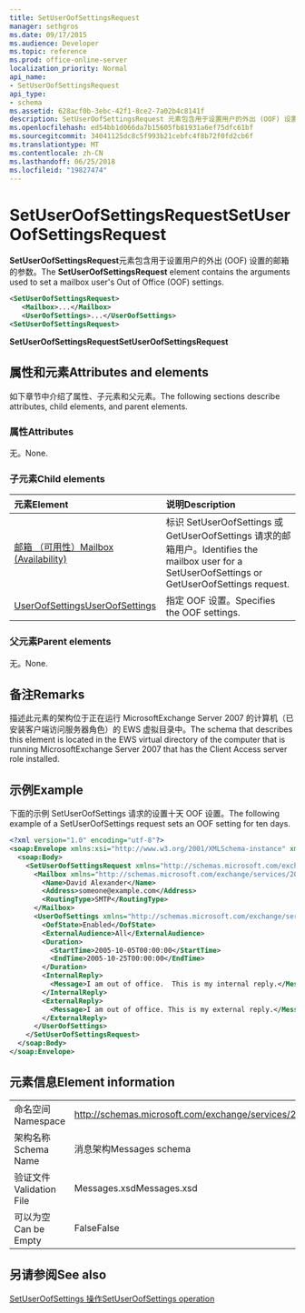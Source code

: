 ```yaml
---
title: SetUserOofSettingsRequest
manager: sethgros
ms.date: 09/17/2015
ms.audience: Developer
ms.topic: reference
ms.prod: office-online-server
localization_priority: Normal
api_name:
- SetUserOofSettingsRequest
api_type:
- schema
ms.assetid: 628acf0b-3ebc-42f1-8ce2-7a02b4c8141f
description: SetUserOofSettingsRequest 元素包含用于设置用户的外出 (OOF) 设置的邮箱的参数。
ms.openlocfilehash: ed54bb1d066da7b15605fb81931a6ef75dfc61bf
ms.sourcegitcommit: 34041125dc8c5f993b21cebfc4f8b72f0fd2cb6f
ms.translationtype: MT
ms.contentlocale: zh-CN
ms.lasthandoff: 06/25/2018
ms.locfileid: "19827474"
---
```

# <a name="setuseroofsettingsrequest"></a><span data-ttu-id="80ce0-103">SetUserOofSettingsRequest</span><span class="sxs-lookup"><span data-stu-id="80ce0-103">SetUserOofSettingsRequest</span></span>

<span data-ttu-id="80ce0-104">**SetUserOofSettingsRequest**元素包含用于设置用户的外出 (OOF) 设置的邮箱的参数。</span><span class="sxs-lookup"><span data-stu-id="80ce0-104">The **SetUserOofSettingsRequest** element contains the arguments used to set a mailbox user's Out of Office (OOF) settings.</span></span> 
  
```xml
<SetUserOofSettingsRequest>
   <Mailbox>...</Mailbox>
   <UserOofSettings>...</UserOofSettings>
<SetUserOofSettingsRequest>
```

 <span data-ttu-id="80ce0-105">**SetUserOofSettingsRequest**</span><span class="sxs-lookup"><span data-stu-id="80ce0-105">**SetUserOofSettingsRequest**</span></span>
## <a name="attributes-and-elements"></a><span data-ttu-id="80ce0-106">属性和元素</span><span class="sxs-lookup"><span data-stu-id="80ce0-106">Attributes and elements</span></span>

<span data-ttu-id="80ce0-107">如下章节中介绍了属性、子元素和父元素。</span><span class="sxs-lookup"><span data-stu-id="80ce0-107">The following sections describe attributes, child elements, and parent elements.</span></span>
  
### <a name="attributes"></a><span data-ttu-id="80ce0-108">属性</span><span class="sxs-lookup"><span data-stu-id="80ce0-108">Attributes</span></span>

<span data-ttu-id="80ce0-109">无。</span><span class="sxs-lookup"><span data-stu-id="80ce0-109">None.</span></span>
  
### <a name="child-elements"></a><span data-ttu-id="80ce0-110">子元素</span><span class="sxs-lookup"><span data-stu-id="80ce0-110">Child elements</span></span>

|<span data-ttu-id="80ce0-111">**元素**</span><span class="sxs-lookup"><span data-stu-id="80ce0-111">**Element**</span></span>|<span data-ttu-id="80ce0-112">**说明**</span><span class="sxs-lookup"><span data-stu-id="80ce0-112">**Description**</span></span>|
|:-----|:-----|
|[<span data-ttu-id="80ce0-113">邮箱 （可用性）</span><span class="sxs-lookup"><span data-stu-id="80ce0-113">Mailbox (Availability)</span></span>](mailbox-availability.md) <br/> |<span data-ttu-id="80ce0-114">标识 SetUserOofSettings 或 GetUserOofSettings 请求的邮箱用户。</span><span class="sxs-lookup"><span data-stu-id="80ce0-114">Identifies the mailbox user for a SetUserOofSettings or GetUserOofSettings request.</span></span>  <br/> |
|[<span data-ttu-id="80ce0-115">UserOofSettings</span><span class="sxs-lookup"><span data-stu-id="80ce0-115">UserOofSettings</span></span>](useroofsettings.md) <br/> |<span data-ttu-id="80ce0-116">指定 OOF 设置。</span><span class="sxs-lookup"><span data-stu-id="80ce0-116">Specifies the OOF settings.</span></span>  <br/> |
   
### <a name="parent-elements"></a><span data-ttu-id="80ce0-117">父元素</span><span class="sxs-lookup"><span data-stu-id="80ce0-117">Parent elements</span></span>

<span data-ttu-id="80ce0-118">无。</span><span class="sxs-lookup"><span data-stu-id="80ce0-118">None.</span></span>
  
## <a name="remarks"></a><span data-ttu-id="80ce0-119">备注</span><span class="sxs-lookup"><span data-stu-id="80ce0-119">Remarks</span></span>

<span data-ttu-id="80ce0-120">描述此元素的架构位于正在运行 MicrosoftExchange Server 2007 的计算机（已安装客户端访问服务器角色）的 EWS 虚拟目录中。</span><span class="sxs-lookup"><span data-stu-id="80ce0-120">The schema that describes this element is located in the EWS virtual directory of the computer that is running MicrosoftExchange Server 2007 that has the Client Access server role installed.</span></span>
  
## <a name="example"></a><span data-ttu-id="80ce0-121">示例</span><span class="sxs-lookup"><span data-stu-id="80ce0-121">Example</span></span>

<span data-ttu-id="80ce0-122">下面的示例 SetUserOofSettings 请求的设置十天 OOF 设置。</span><span class="sxs-lookup"><span data-stu-id="80ce0-122">The following example of a SetUserOofSettings request sets an OOF setting for ten days.</span></span>
  
```xml
<?xml version="1.0" encoding="utf-8"?>
<soap:Envelope xmlns:xsi="http://www.w3.org/2001/XMLSchema-instance" xmlns:xsd="http://www.w3.org/2001/XMLSchema" xmlns:soap="http://schemas.xmlsoap.org/soap/envelope/">
  <soap:Body>
    <SetUserOofSettingsRequest xmlns="http://schemas.microsoft.com/exchange/services/2006/messages">
      <Mailbox xmlns="http://schemas.microsoft.com/exchange/services/2006/types">
        <Name>David Alexander</Name>
        <Address>someone@example.com</Address>
        <RoutingType>SMTP</RoutingType>
      </Mailbox>
      <UserOofSettings xmlns="http://schemas.microsoft.com/exchange/services/2006/types">
        <OofState>Enabled</OofState>
        <ExternalAudience>All</ExternalAudience>
        <Duration>
          <StartTime>2005-10-05T00:00:00</StartTime>
          <EndTime>2005-10-25T00:00:00</EndTime>
        </Duration>
        <InternalReply>
          <Message>I am out of office.  This is my internal reply.</Message>
        </InternalReply>
        <ExternalReply>
          <Message>I am out of office. This is my external reply.</Message>
        </ExternalReply>
      </UserOofSettings>
    </SetUserOofSettingsRequest>
  </soap:Body>
</soap:Envelope>
```

## <a name="element-information"></a><span data-ttu-id="80ce0-123">元素信息</span><span class="sxs-lookup"><span data-stu-id="80ce0-123">Element information</span></span>

|||
|:-----|:-----|
|<span data-ttu-id="80ce0-124">命名空间</span><span class="sxs-lookup"><span data-stu-id="80ce0-124">Namespace</span></span>  <br/> |http://schemas.microsoft.com/exchange/services/2006/messages  <br/> |
|<span data-ttu-id="80ce0-125">架构名称</span><span class="sxs-lookup"><span data-stu-id="80ce0-125">Schema Name</span></span>  <br/> |<span data-ttu-id="80ce0-126">消息架构</span><span class="sxs-lookup"><span data-stu-id="80ce0-126">Messages schema</span></span>  <br/> |
|<span data-ttu-id="80ce0-127">验证文件</span><span class="sxs-lookup"><span data-stu-id="80ce0-127">Validation File</span></span>  <br/> |<span data-ttu-id="80ce0-128">Messages.xsd</span><span class="sxs-lookup"><span data-stu-id="80ce0-128">Messages.xsd</span></span>  <br/> |
|<span data-ttu-id="80ce0-129">可以为空</span><span class="sxs-lookup"><span data-stu-id="80ce0-129">Can be Empty</span></span>  <br/> |<span data-ttu-id="80ce0-130">False</span><span class="sxs-lookup"><span data-stu-id="80ce0-130">False</span></span>  <br/> |
   
## <a name="see-also"></a><span data-ttu-id="80ce0-131">另请参阅</span><span class="sxs-lookup"><span data-stu-id="80ce0-131">See also</span></span>



[<span data-ttu-id="80ce0-132">SetUserOofSettings 操作</span><span class="sxs-lookup"><span data-stu-id="80ce0-132">SetUserOofSettings operation</span></span>](setuseroofsettings-operation.md)

